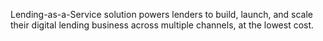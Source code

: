 Lending-as-a-Service solution powers lenders to build, launch, and scale their digital lending business across multiple channels, at the lowest cost.

